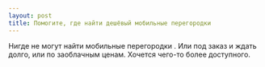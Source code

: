 ```yaml
---
layout: post 
title: Помогите, где найти дешёвый мобильные перегородки 
--- 
```

Нигде не могут найти мобильные перегородки . Или под заказ и ждать долго, или по заоблачным ценам. Хочется чего-то более доступного.